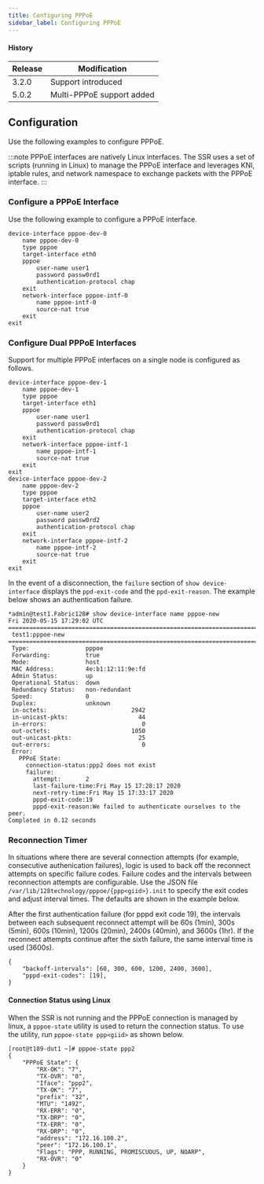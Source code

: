 ```yaml
---
title: Configuring PPPoE
sidebar_label: Configuring PPPoE
---
```


#### History

| Release | Modification                |
| ------- | --------------------------- |
| 3.2.0   | Support introduced |
| 5.0.2   | Multi-PPPoE support added |

## Configuration

Use the following examples to configure PPPoE.

:::note
PPPoE interfaces are natively Linux interfaces. The SSR uses a set of scripts (running in Linux) to manage the PPPoE interface and leverages KNI, iptable rules, and network namespace to exchange packets with the PPPoE interface.
:::

### Configure a PPPoE Interface

Use the following example to configure a PPPoE interface.

```
device-interface pppoe-dev-0
    name pppoe-dev-0
    type pppoe
    target-interface eth0
    pppoe
        user-name user1
        password passw0rd1
        authentication-protocol chap
    exit
    network-interface pppoe-intf-0
        name pppoe-intf-0
        source-nat true
    exit
exit
```

### Configure Dual PPPoE Interfaces

Support for multiple PPPoE interfaces on a single node is configured as follows.

```
device-interface pppoe-dev-1
    name pppoe-dev-1
    type pppoe
    target-interface eth1
    pppoe
        user-name user1
        password passw0rd1
        authentication-protocol chap
    exit
    network-interface pppoe-intf-1
        name pppoe-intf-1
        source-nat true
    exit
exit
device-interface pppoe-dev-2
    name pppoe-dev-2
    type pppoe
    target-interface eth2
    pppoe
        user-name user2
        password passw0rd2
        authentication-protocol chap
    exit
    network-interface pppoe-intf-2
        name pppoe-intf-2
        source-nat true
    exit
exit
```

In the event of a disconnection, the `failure` section of `show device-interface` displays the `ppd-exit-code` and the `ppd-exit-reason`. The example below shows an authentication failure.

```
*admin@test1.Fabric128# show device-interface name pppoe-new
Fri 2020-05-15 17:29:02 UTC
=========================================================================
 test1:pppoe-new
=========================================================================
 Type:                pppoe
 Forwarding:          true
 Mode:                host
 MAC Address:         4e:b1:12:11:9e:fd
 Admin Status:        up
 Operational Status:  down
 Redundancy Status:   non-redundant
 Speed:               0
 Duplex:              unknown
 in-octets:                        2942
 in-unicast-pkts:                    44
 in-errors:                           0
 out-octets:                       1050
 out-unicast-pkts:                   25
 out-errors:                          0
 Error:
   PPPoE State:
     connection-status:ppp2 does not exist
     failure:
       attempt:       2
       last-failure-time:Fri May 15 17:28:17 2020
       next-retry-time:Fri May 15 17:33:17 2020
       pppd-exit-code:19
       pppd-exit-reason:We failed to authenticate ourselves to the peer.
Completed in 0.12 seconds 
```

### Reconnection Timer

In situations where there are several connection attempts (for example, consecutive authenication failures), logic is used to back off the reconnect attempts on specific failure codes. Failure codes and the intervals between reconnection attempts are configurable. Use the JSON file `/var/lib/128technology/pppoe/{ppp<giid>}.init` to specify the exit codes and adjust interval times. The defaults are shown in the example below. 

After the first authentication failure (for pppd exit code 19), the intervals between each subsequent reconnect attempt will be 60s (1min), 300s (5min), 600s (10min), 1200s (20min), 2400s (40min), and 3600s (1hr). If the reconnect attempts continue after the sixth failure, the same interval time is used (3600s).

```
{
    "backoff-intervals": [60, 300, 600, 1200, 2400, 3600],
    "pppd-exit-codes": [19],
}
```
#### Connection Status using Linux

When the SSR is not running and the PPPoE connection is managed by linux, a `pppoe-state` utility is used to return the connection status. To use the utility, run `pppoe-state ppp<giid>` as shown below.

```
[root@t189-dut1 ~]# pppoe-state ppp2
{
    "PPPoE State": {
        "RX-OK": "7",
        "TX-OVR": "0",
        "Iface": "ppp2",
        "TX-OK": "7",
        "prefix": "32",
        "MTU": "1492",
        "RX-ERR": "0",
        "TX-DRP": "0",
        "TX-ERR": "0",
        "RX-DRP": "0",
        "address": "172.16.100.2",
        "peer": "172.16.100.1",
        "Flags": "PPP, RUNNING, PROMISCUOUS, UP, NOARP",
        "RX-OVR": "0"
    }
}
```